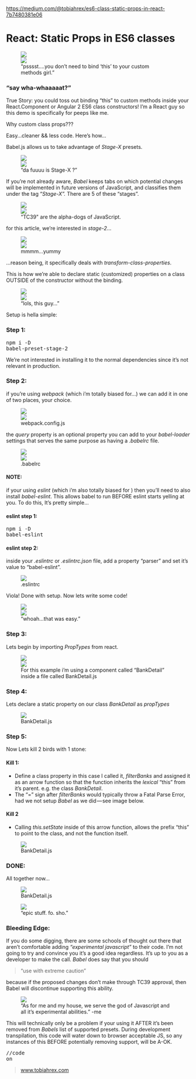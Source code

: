 <a href="https://medium.com/@tobiahrex/es6-class-static-props-in-react-7b7480381e06">https://medium.com/@tobiahrex/es6-class-static-props-in-react-7b7480381e06</a><div id="articleHeader"><h1>React: Static Props in ES6 classes</h1></div><figure id="37f5"><div><div><img src="https://cdn-images-1.medium.com/freeze/max/66/1*MzBgej0YmKKtvs9eDjX5Nw.jpeg?q=20" /><div class="readableLargeImageContainer"><img src="https://cdn-images-1.medium.com/max/1760/1*MzBgej0YmKKtvs9eDjX5Nw.jpeg" /></div><figcaption>“psssst….you don’t need to bind ‘this’ to your custom methods girl.”</figcaption></figure><h3 id="8ed8">“say wha-whaaaaat?”</h3><p id="6863">True Story: you could toss out binding “this” to custom methods inside your React.Component or Angular 2 ES6 class constructors! I’m a React guy so this demo is specifically for peeps like me.</p><p id="d786">Why custom class props???</p><p id="bbe2">Easy…cleaner && less code. Here’s how…</p><p id="82dd">Babel.js allows us to take advantage of <em>Stage-X</em> presets.</p><figure id="6263"><div><div><img src="https://cdn-images-1.medium.com/freeze/max/66/1*iwhop3VVIbkmUZKYuHqtGA.jpeg?q=20" /><div class="readableLargeImageContainer"><img src="https://cdn-images-1.medium.com/max/1760/1*iwhop3VVIbkmUZKYuHqtGA.jpeg" /></div><figcaption>“da fuuuu is Stage-X ?”</figcaption></figure><p id="d29d">If you’re not already aware, <em>Babel</em> keeps tabs on which potential changes will be implemented in future versions of JavaScript, and classifies them under the tag “<em>Stage-X”. </em>There are 5 of these “stages”.</p><figure id="aba5"><div><div><img src="https://cdn-images-1.medium.com/freeze/max/66/1*wwbNUeKBswf8P18HfuN2ag.png?q=20" /><div class="readableLargeImageContainer"><img src="https://cdn-images-1.medium.com/max/1760/1*wwbNUeKBswf8P18HfuN2ag.png" /></div><figcaption>“TC39" are the alpha-dogs of JavaScript.</figcaption></figure><p id="857c">for this article, we’re interested in <em>stage-2</em>…</p><figure id="4a02"><div><div><img src="https://cdn-images-1.medium.com/freeze/max/66/1*I1-0iLNnURCHKVnlo4VA6A.png?q=20" /><div class="readableLargeImageContainer"><img src="https://cdn-images-1.medium.com/max/1760/1*I1-0iLNnURCHKVnlo4VA6A.png" /></div><figcaption>mmmm…yummy</figcaption></figure><p id="44c5">…reason being, it specifically deals with <em>transform-class-properties</em>.</p><p id="cfe2">This is how we’re able to declare static (customized) properties on a class OUTSIDE of the constructor without the binding.</p><figure id="b820"><div><div><img src="https://cdn-images-1.medium.com/freeze/max/66/1*nlNAjCUaMZ23O28W2-ay4Q.jpeg?q=20" /><div class="readableLargeImageContainer float"><img src="https://cdn-images-1.medium.com/max/1760/1*nlNAjCUaMZ23O28W2-ay4Q.jpeg" /></div><figcaption>“lols, this guy…”</figcaption></figure><p id="10bd">Setup is hella simple:</p></section><section><div><div><h3 id="ec39">Step 1:</h3><pre id="8abe">npm i -D babel-preset-stage-2</pre><p id="2c34">We’re not interested in installing it to the normal dependencies since it’s not relevant in production.</p><h3 id="8e6c">Step 2:</h3><p id="1f26">if you’re using <em>webpack</em> (which i’m totally biased for…) we can add it in one of two places, your choice.</p><figure id="e15b"><div><div><img src="https://cdn-images-1.medium.com/freeze/max/66/1*NnQqTnWdeFjm1hA4CZC_5w.png?q=20" /><div class="readableLargeImageContainer"><img src="https://cdn-images-1.medium.com/max/1760/1*NnQqTnWdeFjm1hA4CZC_5w.png" /></div><figcaption>webpack.config.js</figcaption></figure><p id="d182">the <em>query</em> property is an optional property you can add to your <em>babel-loader</em> settings that serves the same purpose as having a <em>.babelrc</em> file.</p><figure id="c66a"><div><div><img src="https://cdn-images-1.medium.com/freeze/max/66/1*UXkgwN23t8AbL56A79FEpg.png?q=20" /><div class="readableLargeImageContainer"><img src="https://cdn-images-1.medium.com/max/1760/1*UXkgwN23t8AbL56A79FEpg.png" /></div><figcaption>.babelrc</figcaption></figure></section><section><div><div><h4 id="0f5b">NOTE:</h4><p id="64b7">if your using <em>eslint</em> (which i’m also totally biased for ) then you’ll need to also install <em>babel-eslint</em>. This allows babel to run BEFORE eslint starts yelling at you. To do this, It’s pretty simple…</p><h4 id="3ec8">eslint step 1:</h4><pre id="21c7">npm i -D babel-eslint</pre><h4 id="f0ed">eslint step 2:</h4><p id="804d">inside your <em>.eslintrc</em> or <em>.eslintrc.json</em> file, add a property “parser” and set it’s value to “babel-eslint”.</p><figure id="ea06"><div><img src="https://cdn-images-1.medium.com/max/1760/1*FKvybvYgzYHKu0v4Sea30A.png" /></div><figcaption>.eslintrc</figcaption></figure></section><section><div><div><p id="5a52">Viola! Done with setup. Now lets write some code!</p><figure id="17f2"><div><div><img src="https://cdn-images-1.medium.com/freeze/max/66/1*h44-cLQ4uTUXMr8EPWnKXg.jpeg?q=20" /><div class="readableLargeImageContainer"><img src="https://cdn-images-1.medium.com/max/1760/1*h44-cLQ4uTUXMr8EPWnKXg.jpeg" /></div><figcaption>“whoah…that was easy.”</figcaption></figure><h3 id="eebb">Step 3:</h3><p id="a6f9">Lets begin by importing <em>PropTypes</em> from react.</p><figure id="0d56"><div><div><img src="https://cdn-images-1.medium.com/freeze/max/66/1*bpyRa5FoDAlbnWEAZYniig.png?q=20" /><div class="readableLargeImageContainer"><img src="https://cdn-images-1.medium.com/max/1760/1*bpyRa5FoDAlbnWEAZYniig.png" /></div><figcaption>For this example i’m using a component called “BankDetail” inside a file called BankDetail.js</figcaption></figure><h3 id="eb14">Step 4:</h3><p id="5e0c">Lets declare a static property on our class <em>BankDetail</em> as <em>propTypes</em></p><figure id="b888"><div><div><img src="https://cdn-images-1.medium.com/freeze/max/66/1*24GyZRKqDoM7-PMdt1wOkg.png?q=20" /><div class="readableLargeImageContainer"><img /></div><figcaption>BankDetail.js</figcaption></figure><h3 id="5457">Step 5:</h3><p id="baef">Now Lets kill 2 birds with 1 stone:</p><h4 id="d14f">Kill 1:</h4><ul><li id="a83a">Define a class property in this case I called it, <em>filterBanks</em> and assigned it as an arrow function so that the function inherits the <em>lexical</em> “this” from it’s parent. e.g. the class <em>BankDetail</em>.</li><li id="7120">The “=” sign after <em>filterBanks</em> would typically throw a Fatal Parse Error, had we not setup <em>Babel</em> as we did — see image below.</li></ul><h4 id="52d5">Kill 2</h4><ul><li id="e5c9">Calling <em>this.setState</em> inside of this arrow function, allows the prefix “this” to point to the class, and not the function itself.</li></ul><figure id="338d"><div><div><img src="https://cdn-images-1.medium.com/freeze/max/66/1*TnbL_SKYwytIZTfLWDqQQw.png?q=20" /><div class="readableLargeImageContainer"><img /></div><figcaption>BankDetail.js</figcaption></figure><h3 id="fac4">DONE:</h3><p id="9b5f">All together now…</p><figure id="07ec"><div><div><img src="https://cdn-images-1.medium.com/freeze/max/66/1*eP5F4YsZKgFNJ3sarcOhnw.png?q=20" /><div class="readableLargeImageContainer"><img /></div><figcaption>BankDetail.js</figcaption></figure><figure id="357d"><div><div><img src="https://cdn-images-1.medium.com/freeze/max/66/1*6McDte9wPgzcG47zfR4kdA.jpeg?q=20" /><div class="readableLargeImageContainer"><img /></div><figcaption>“epic stuff. fo. sho.”</figcaption></figure><h3 id="c616">Bleeding Edge:</h3><p id="c7fb">If you do some digging, there are some schools of thought out there that aren’t comfortable adding <em>“experimental javascript”</em> to their code. I’m not going to try and convince you it’s a good idea regardless. It’s up to you as a developer to make the call. <em>Babel</em> does say that you should</p><blockquote id="2e2f">“use with extreme caution”</blockquote><p id="8215">because if the proposed changes don’t make through TC39 approval, then Babel will discontinue supporting this ability.</p><figure id="ae3c"><div><div><img src="https://cdn-images-1.medium.com/freeze/max/66/1*OpzwcxB2HwifrRm85lJTQw.png?q=20" /><div class="readableLargeImageContainer"><img /></div><figcaption>“As for me and my house, we serve the god of Javascript and all it’s experimental abilities.” -me</figcaption></figure><p id="0be7">This will technically only be a problem if your using it AFTER it’s been removed from <em>Babels</em> list of supported presets. During development transpilation, this code will water down to browser acceptable JS, so any instances of this BEFORE potentially removing support, will be A-OK.</p><pre id="9e26">//code on</pre><blockquote id="7da8"><a href="http://www.tobiahrex.com" target="_blank">www.tobiahrex.com</a></blockquote></section>